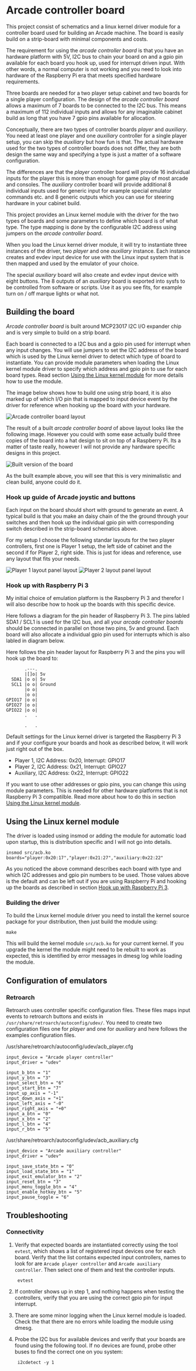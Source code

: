 # Arcade controller board

This project consist of schematics and a linux kernel driver module
for a controller board used for building an Arcade machine. The board
is easily build on a strip-board with minimal components and costs.

The requirement for using the _arcade controller board_ is that you
have an hardware platform with 5V, I2C bus to chain your board on and
a gpio pin available for each board you hook up, used for interrupt
driven input. With other words, a normal computer is not working and
you need to look into hardware of the Raspberry Pi era that meets
specified hardware requirements.

Three boards are needed for a two player setup cabinet and two boards
for a single player configuration. The design of the _arcade
controller board_ allows a maximum of 7 boards to be connected to the
I2C bus. This means a maximum of 112 individual inputs and allows for
any imaginable cabinet build as long that you have 7 gpio pins
available for allocation.

Conceptually, there are two types of controller boards _player_ and
_auxiliary_. You need at least one player and one _auxiliary_
controller for a single player setup, you can skip the _auxiliary_ but
how fun is that. The actual hardware used for the two types of
controller boards does not differ, they are both design the same way
and specifying a type is just a matter of a software configuration.

The differences are that the _player_ controller board will provide 16
individual inputs for the player this is more than enough for game
play of most arcade and consoles. The _auxiliary_ controller board
will provide additional 8 individual inputs used for generic input for
example special emulator commands etc. and 8 generic outputs which you
can use for steering hardware in your cabinet build.

This project provides an Linux kernel module with the driver for the
two types of boards and some parameters to define which board is of
what type. The type mapping is done by the configurable I2C address
using jumpers on the _arcade controller board_.

When you load the Linux kernel driver module, it will try to
instantiate three instances of the driver, two _player_ and one
_auxiliary_ instance. Each instance creates and evdev input device for
use with the Linux input system that is then mapped and used by the
emulator of your choice.

The special _auxiliary_ board will also create and evdev input device
with eight buttons. The 8 outputs of an _auxiliary_ board is exported
into sysfs to be controlled from software or scripts. Use it as you
see fits, for example turn on / off marque lights or what not.


## Building the board

_Arcade controller board_ is built around MCP23017 I2C I/O expander
chip and is very simple to build on a strip board.

Each board is connected to a I2C bus and a gpio pin used for interrupt
when any input changes. You will use jumpers to set the I2C address of
the board which is used by the Linux kernel driver to detect which
type of board to instantiate. You can provide module parameters when
loading the Linux kernel module driver to specify which address and
gpio pin to use for each board types. Read section
[Using the Linux kernel module](#using-the-linux-kernel-module) for
more details how to use the module.

The image below shows how to build one using strip board, it is also
marked up of which I/O pin that is mapped to input device event by the
driver for reference when hooking up the board with your hardware.

![Arcade controller board layout](doc/arcade_controller_board.png)

The result of a built _arcade controller board_ of above layout looks
like the following image. However you could with some ease actually
build three copies of the board into a hat design to sit on top of a
Raspberry Pi. Its a matter of taste really, however I will not provide
any hardware specific designs in this project.

![Built version of the board](doc/arcade_controller_board_build.png)

As the built example above, you will see that this is very
minimalistic and clean build, anyone could do it.


### Hook up guide of Arcade joystic and buttons

Each input on the board should short with ground to generate an
event. A typical build is that you make an daisy chain of the the
ground through your switches and then hook up the individual gpio pin
with corresponding switch described in the strip-board schematics
above.

For my setup I choose the following standar layouts for the two player
controllers, first one is Player 1 setup, the left side of cabinet and
the second if for Player 2, right side. This is just for ideas and
reference, use any layout that fits your needs.

![Player 1 layout panel layout](doc/sega1_l.png)
![Player 2 layout panel layout](doc/sega2_l.png)


### Hook up with Raspberry Pi 3

My initial choice of emulation platform is the Raspberry Pi 3 and
therefor I will also describe how to hook up the boards with this
specific device.

Here follows a diagram for the pin header of Raspberry Pi 3. The pins
labled SDA1 / SCL1 is used for the I2C bus, and all your _arcade
controller boards_ should be connected in parallel on those two pins,
5v and ground. Each board will also allocate a individual gpio pin
used for interrupts which is also labled in diagram below.

Here follows the pin header layout for Raspberry Pi 3 and the pins you
will hook up the board to:

	       .---.
	       |[]o| 5v
	  SDA1 |o o| 5v
	  SCL1 |o o| Ground
	       |o o|
	       |o o|
	GPIO17 |o o|
	GPIO27 |o o|
	GPIO22 |o o|
	       .   .

	       .   .

Default settings for the Linux kernel driver is targeted the Raspberry
Pi 3 and if your configure your boards and hook as described below, it
will work just right out of the box.

- Player 1, I2C Address: 0x20, Interrupt: GPIO17
- Player 2, I2C Address: 0x21, Interrupt: GPIO27
- Auxiliary, I2C Address: 0x22, Interrupt: GPIO22

If you want to use other addresses or gpio pins, you can change this
using module parameters. This is needed for other hardware platforms
that is not Raspberry Pi 3 compatilble. Read more about how to do this
in section
[Using the Linux kernel module](#using-the-linux-kernel-module).


## Using the Linux kernel module

The driver is loaded using insmod or adding the module for automatic
load upon startup, this is distribution specific and I will not go
into details.

	insmod src/acb.ko boards="player:0x20:17","player:0x21:27","auxiliary:0x22:22"

As you noticed the above command describes each board with type and
which I2C addresses and gpio pin numbers to be used. Those values
above is the default and can be left out if you are using Raspberry Pi
and hooking up the boards as described in section
[Hook up with Raspberry Pi 3](#hook-up-with-raspberry-pi-3).


### Building the driver

To build the Linux kernel module driver you need to install the kernel
source package for your distribution, then just build the module using:

	make

This will build the kernel module `src/acb.ko` for your current
kernel. If you upgrade the kernel the module might need to be rebuilt
to work as expected, this is identified by error messages in dmesg log
while loading the module.

## Configuration of emulators

### Retroarch

Retroarch uses controller specific configuration files. These files
maps input events to retroarch buttons and exists in
`/usr/share/retroarch/autoconfig/udev/`. You need to create two
configuration files one for _player_ and one for _auxiliary_ and here
follows the examples configuration files.

/usr/share/retroarch/autoconfig/udev/acb_player.cfg

	input_device = "Arcade player controller"
	input_driver = "udev"

	input_b_btn = "1"
	input_y_btn = "3"
	input_select_btn = "6"
	input_start_btn = "7"
	input_up_axis = "-1"
	input_down_axis = "+1"
	input_left_axis = "-0"
	input_right_axis = "+0"
	input_a_btn = "0"
	input_x_btn = "2"
	input_l_btn = "4"
	input_r_btn = "5"


/usr/share/retroarch/autoconfig/udev/acb_auxiliary.cfg

	input_device = "Arcade auxiliary controller"
	input_driver = "udev"

	input_save_state_btn = "0"
	input_load_state_btn = "1"
	input_exit_emulator_btn = "2"
	input_reset_btn = "3"
	input_menu_toggle_btn = "4"
	input_enable_hotkey_btn = "5"
	input_pause_toggle = "6"


## Troubleshooting


### Connectivity

1. Verify that expected boards are instantiated correctly using the
   tool `evtest`, which shows a list of registered input devices one
   for each board. Verify that the list contains expected input
   controllers, names to look for are `Arcade player controller` and
   `Arcade auxiliary controller`. Then select one of them and test the
   controller inputs.

		evtest

2. If controller shows up in step 1, and nothing happens when testing
   the controllers, verify that you are using the correct gpio pin for
   input interrupt.

3. There are some minor logging when the Linux kernel module is
   loaded. Check the that there are no errors while loading the module
   using dmesg.

4. Probe the I2C bus for available devices and verify that your boards
   are found using the following tool. If no devices are found, probe
   other buses to find the correct one on you system:

		i2cdetect -y 1



